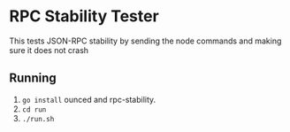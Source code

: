 # RPC Stability Tester
This tests JSON-RPC stability by sending the node commands and making sure it does not crash

## Running
 1. `go install` ounced and rpc-stability.
 2. `cd run`
 3. `./run.sh`


